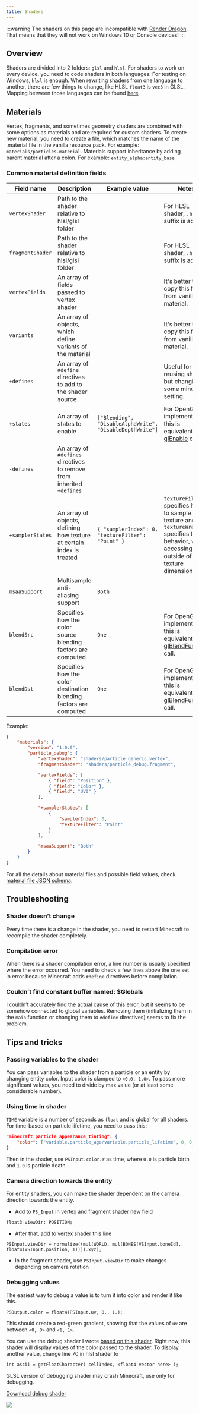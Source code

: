 ```yaml
---
title: Shaders
---
```


:::warning
The shaders on this page are incompatible with [Render Dragon](https://help.minecraft.net/hc/en-us/articles/360052771272-About-the-1-16-200-Update-for-Windows-10-). That means that they will not work on Windows 10 or Console devices!
:::

## Overview

Shaders are divided into 2 folders: `glsl` and `hlsl`. For shaders to work on every device,
you need to code shaders in both languages. For testing on Windows, `hlsl` is enough.
When rewriting shaders from one language to another, there are few things to change,
like HLSL `float3` is `vec3` in GLSL. Mapping between those languages can be found [here](https://anteru.net/blog/2016/mapping-between-HLSL-and-GLSL/)

## Materials

Vertex, fragments, and sometimes geometry shaders are combined with some options
as materials and are required for custom shaders. To create new material,
you need to create a file, which matches the name of the .material file in the vanilla resource pack.
For example: `materials/particles.material`. Materials support inheritance by adding parent
material after a colon. For example: `entity_alpha:entity_base`

### Common material definition fields

| **Field name**   | **Description**                                                       | **Example value**                                        | **Notes**                                                                                                                                         |
| ---------------- | --------------------------------------------------------------------- | -------------------------------------------------------- | ------------------------------------------------------------------------------------------------------------------------------------------------- |
| `vertexShader`   | Path to the shader relative to hlsl/glsl folder                       |                                                          | For HLSL shader, `.hlsl` suffix is added.                                                                                                         |
| `fragmentShader` | Path to the shader relative to hlsl/glsl folder                       |                                                          | For HLSL shader, `.hlsl` suffix is added.                                                                                                         |
| `vertexFields`   | An array of fields passed to vertex shader                            |                                                          | It's better to copy this field from vanilla material.                                                                                             |
| `variants`       | An array of objects, which define variants of the material            |                                                          | It's better to copy this field from vanilla material.                                                                                             |
| `+defines`       | An array of `#define` directives to add to the shader source          |                                                          | Useful for reusing shader, but changing some minor setting.                                                                                       |
| `+states`        | An array of states to enable                                          | `["Blending", "DisableAlphaWrite", "DisableDepthWrite"]` | For OpenGL implementation, this is equivalent to [glEnable](https://www.khronos.org/registry/OpenGL-Refpages/gl2.1/xhtml/glEnable.xml) call.      |
| `-defines`       | An array of `#defines` directives to remove from inherited `+defines` |                                                          |                                                                                                                                                   |
| `+samplerStates` | An array of objects, defining how texture at certain index is treated | `{ "samplerIndex": 0, "textureFilter": "Point" }`        | `textureFilter` specifies how to sample the texture and `textureWrap` specifies the behavior, when accessing outside of the texture dimensions.   |
| `msaaSupport`    | Multisample anti-aliasing support                                     | `Both`                                                   |                                                                                                                                                   |
| `blendSrc`       | Specifies how the color source blending factors are computed          | `One`                                                    | For OpenGL implementation, this is equivalent to [glBlendFunc](https://www.khronos.org/registry/OpenGL-Refpages/gl4/html/glBlendFunc.xhtml) call. |
| `blendDst`       | Specifies how the color destination blending factors are computed     | `One`                                                    | For OpenGL implementation, this is equivalent to [glBlendFunc](https://www.khronos.org/registry/OpenGL-Refpages/gl4/html/glBlendFunc.xhtml) call. |

Example:

<CodeHeader></CodeHeader>

```json
{
	"materials": {
		"version": "1.0.0",
		"particle_debug": {
			"vertexShader": "shaders/particle_generic.vertex",
			"fragmentShader": "shaders/particle_debug.fragment",

			"vertexFields": [
				{ "field": "Position" },
				{ "field": "Color" },
				{ "field": "UV0" }
			],

			"+samplerStates": [
				{
					"samplerIndex": 0,
					"textureFilter": "Point"
				}
			],

			"msaaSupport": "Both"
		}
	}
}
```

For all the details about material files and possible field values, check [material file JSON schema](https://github.com/stirante/bedrock-shader-schema/blob/master/materials.schema.json).

## Troubleshooting

### Shader doesn’t change

Every time there is a change in the shader, you need to restart Minecraft to recompile the shader completely.

### Compilation error

When there is a shader compilation error, a line number is usually specified where the error occurred. You need to check a few lines above the one set in error because Minecraft adds `#define` directives before compilation.

### Couldn’t find constant buffer named: $Globals

I couldn’t accurately find the actual cause of this error, but it seems to be somehow connected to global variables. Removing them (initializing them in the `main` function or changing them to `#define` directives) seems to fix the problem.

## Tips and tricks

### Passing variables to the shader

You can pass variables to the shader from a particle or an entity by changing entity color.
Input color is clamped to `<0.0, 1.0>`. To pass more significant values, you need to divide by max value (or at least some considerable number).

### Using time in shader

`TIME` variable is a number of seconds as `float` and is global for all shaders. For time-based on particle lifetime, you need to pass this:

<CodeHeader></CodeHeader>

```json
"minecraft:particle_appearance_tinting": {
    "color": ["variable.particle_age/variable.particle_lifetime", 0, 0, 1]
}
```

Then in the shader, use `PSInput.color.r` as time, where `0.0` is particle birth and `1.0` is particle death.

### Camera direction towards the entity

For entity shaders, you can make the shader dependent on the camera direction towards the entity.

-   Add to `PS_Input` in vertex and fragment shader new field

<CodeHeader></CodeHeader>

```
float3 viewDir: POSITION;
```

-   After that, add to vertex shader this line

<CodeHeader></CodeHeader>

```
PSInput.viewDir = normalize((mul(WORLD, mul(BONES[VSInput.boneId], float4(VSInput.position, 1)))).xyz);
```

-   In the fragment shader, use `PSInput.viewDir` to make changes depending on camera rotation

### Debugging values

The easiest way to debug a value is to turn it into color and render it like this.

<CodeHeader></CodeHeader>

```
PSOutput.color = float4(PSInput.uv, 0., 1.);
```

This should create a red-green gradient, showing that the values of `uv` are between `<0, 0>` and `<1, 1>`.

You can use the debug shader I wrote [based on this shader](http://mew.cx/drawtext/drawtext).
Right now, this shader will display values of the color passed to the shader. To display another value, change line 70 in hlsl shader to

<CodeHeader></CodeHeader>

```
int ascii = getFloatCharacter( cellIndex, <float4 vector here> );
```

GLSL version of debugging shader may crash Minecraft, use only for debugging.

[Download debug shader](http://files.stirante.com/debugShader.zip)

![](/assets/images/knowledge/shaders/debugShader.gif)
